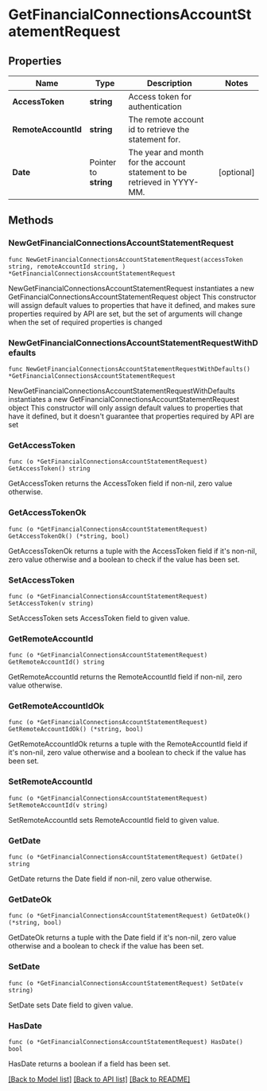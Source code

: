 # GetFinancialConnectionsAccountStatementRequest

## Properties

Name | Type | Description | Notes
------------ | ------------- | ------------- | -------------
**AccessToken** | **string** | Access token for authentication | 
**RemoteAccountId** | **string** | The remote account id to retrieve the statement for. | 
**Date** | Pointer to **string** | The year and month for the account statement to be retrieved in YYYY-MM. | [optional] 

## Methods

### NewGetFinancialConnectionsAccountStatementRequest

`func NewGetFinancialConnectionsAccountStatementRequest(accessToken string, remoteAccountId string, ) *GetFinancialConnectionsAccountStatementRequest`

NewGetFinancialConnectionsAccountStatementRequest instantiates a new GetFinancialConnectionsAccountStatementRequest object
This constructor will assign default values to properties that have it defined,
and makes sure properties required by API are set, but the set of arguments
will change when the set of required properties is changed

### NewGetFinancialConnectionsAccountStatementRequestWithDefaults

`func NewGetFinancialConnectionsAccountStatementRequestWithDefaults() *GetFinancialConnectionsAccountStatementRequest`

NewGetFinancialConnectionsAccountStatementRequestWithDefaults instantiates a new GetFinancialConnectionsAccountStatementRequest object
This constructor will only assign default values to properties that have it defined,
but it doesn't guarantee that properties required by API are set

### GetAccessToken

`func (o *GetFinancialConnectionsAccountStatementRequest) GetAccessToken() string`

GetAccessToken returns the AccessToken field if non-nil, zero value otherwise.

### GetAccessTokenOk

`func (o *GetFinancialConnectionsAccountStatementRequest) GetAccessTokenOk() (*string, bool)`

GetAccessTokenOk returns a tuple with the AccessToken field if it's non-nil, zero value otherwise
and a boolean to check if the value has been set.

### SetAccessToken

`func (o *GetFinancialConnectionsAccountStatementRequest) SetAccessToken(v string)`

SetAccessToken sets AccessToken field to given value.


### GetRemoteAccountId

`func (o *GetFinancialConnectionsAccountStatementRequest) GetRemoteAccountId() string`

GetRemoteAccountId returns the RemoteAccountId field if non-nil, zero value otherwise.

### GetRemoteAccountIdOk

`func (o *GetFinancialConnectionsAccountStatementRequest) GetRemoteAccountIdOk() (*string, bool)`

GetRemoteAccountIdOk returns a tuple with the RemoteAccountId field if it's non-nil, zero value otherwise
and a boolean to check if the value has been set.

### SetRemoteAccountId

`func (o *GetFinancialConnectionsAccountStatementRequest) SetRemoteAccountId(v string)`

SetRemoteAccountId sets RemoteAccountId field to given value.


### GetDate

`func (o *GetFinancialConnectionsAccountStatementRequest) GetDate() string`

GetDate returns the Date field if non-nil, zero value otherwise.

### GetDateOk

`func (o *GetFinancialConnectionsAccountStatementRequest) GetDateOk() (*string, bool)`

GetDateOk returns a tuple with the Date field if it's non-nil, zero value otherwise
and a boolean to check if the value has been set.

### SetDate

`func (o *GetFinancialConnectionsAccountStatementRequest) SetDate(v string)`

SetDate sets Date field to given value.

### HasDate

`func (o *GetFinancialConnectionsAccountStatementRequest) HasDate() bool`

HasDate returns a boolean if a field has been set.


[[Back to Model list]](../README.md#documentation-for-models) [[Back to API list]](../README.md#documentation-for-api-endpoints) [[Back to README]](../README.md)


